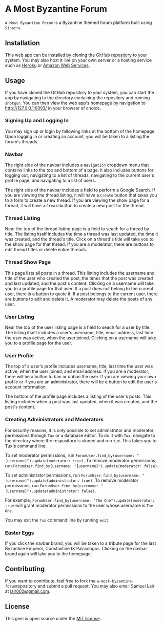 # A Most Byzantine Forum

`A Most Byzantine Forum` is a Byzantine themed forum platform built using `Sinatra`.

## Installation

This web app can be installed by cloning the GitHub [repository](https://github.com/lair001/a-most-byzantine-forum) to your system.  You may also host it live on your own server or a hosting service such as [Heroku](https://www.heroku.com/) or [Amazon Web Services](https://aws.amazon.com/).

## Usage

If you have cloned the GitHub repository to your system, you can start the app by navigating to the directory containing the repository and running `shotgun`.  You can then view the web app's homepage by navigation to http://127.0.0.1:9393/ in your browser of choice.

### Signing Up and Logging In

You may sign up or login by following links at the bottom of the homepage.  Upon logging in or creating an account, you will be taken to a listing the forum's threads.

### Navbar

The right side of the navbar includes a `Navigation` dropdown menu that contains links to the top and bottom of a page.  It also includes buttons for logging out, navigating to a list of threads, navigating to the current user's profile page, and navigating to a list of users.

The right side of the navbar includes a field to perform a Google Search.  If you are viewing the thread listing, it will have a `Create` button that takes you to a form to create a new thread.  If you are viewing the show page for a thread, it will have a `Create`button to create a new post for the thread.

### Thread Listing

Near the top of the thread listing page is a field to seach for a thread by title.  The listing itself includes the time a thread was last updated, the time it was created, and the thread's title.  Click on a thread's title will take you to the show page for that thread.  If you are a moderator, there are buttons to edit thread titles or delete entire threads.

### Thread Show Page

This page lists all posts in a thread.  This listing includes the username and title of the user who created the post, the times that the post was created and last updated, and the post's content.  Clicking on a username will take you to a profile page for that user.  If a post does not belong to the current user, there is a button to quote it.  If a post belongs to the current user, there are buttons to edit and delete it.  A moderator may delete the posts of any user.

### User Listing

Near the top of the user listing page is a field to seach for a user by title.  The listing itself includes a user's username, title, email address, last time the user was active, when the user joined.  Clicking on a username will take you to a profile page for the user.

### User Profile

The top of a user's profile includes username, title, last time the user was active, when the user joined, and email address.  If you are a moderator, there will be a button to ban or unban the user.  If you are viewing your own profile or if you are an administrator, there will be a button to edit the user's account information.

The bottom of the profile page includes a listing of the user's posts.  This listing includes when a post was last updated, when it was created, and the post's content.

### Creating Administrators and Moderators

For security reasons, it is only possible to set adminstrator and moderator permissions through `Tux` or a database editor.  To do it with `Tux`, navigate to the directory where the respository is cloned and run `tux`.  This takes you to Tux's command line.  

To set moderator permissions, run `ForumUser.find_by(username: "[username]").update(moderator: true)`.  To remove moderator permissions, run `ForumUser.find_by(username: "[username]").update(moderator: false)`.

To set administrator permissions, run `ForumUser.find_by(username: "[username]").update(administrator: true)`.  To remove moderator permissions, run `ForumUser.find_by(username: "[username]").update(administrator: false)`.

For example, `ForumUser.find_by(username: "The One").update(moderator: true)`will grant moderator permissions to the user whose username is `The One`.

You may exit the `Tux` command line by running `exit`.

### Easter Eggs

If you click the navbar brand, you will be taken to a tribute page for the last Byzantine Emperor, Constantine IX Palaiologos.  Clicking on the navbar brand again will take you to the homepage.

## Contributing

If you want to contribute, feel free to fork the `a-most-byzantine-forum`repository and submit a pull request.  You may also email Samuel Lair at lair002@gmail.com.

## License

This gem is open source under the [MIT license](https://github.com/lair001/a-most-byzantine-forum/blob/master/LICENSE.).